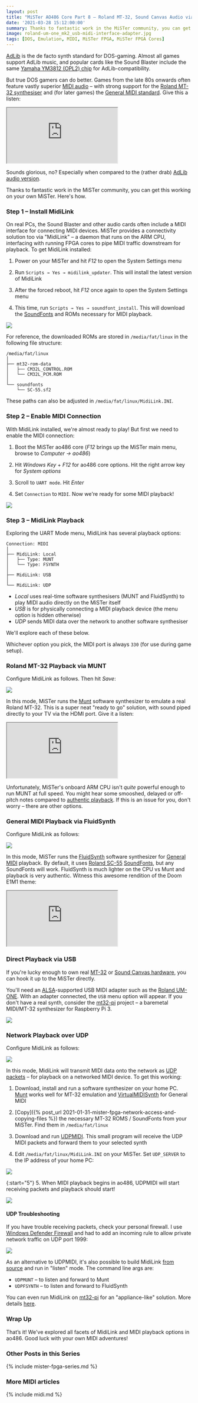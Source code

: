 ```yaml
---
layout: post
title: "MiSTer AO486 Core Part 8 – Roland MT-32, Sound Canvas Audio via MidiLink"
date: '2021-03-28 15:12:00:00'
summary: Thanks to fantastic work in the MiSTer community, you can get Roland MT-32 and Sound Canvas audio working in ao486. Here's how ...
image: roland-um-one_mk2_usb-midi-interface-adapter.jpg
tags: [DOS, Emulation, MIDI, MiSTer FPGA, MiSTer FPGA Cores]
---
```


<a href="https://en.wikipedia.org/wiki/Ad_Lib,_Inc." target="_blank">AdLib</a> is the de facto synth standard for DOS-gaming. Almost all games support AdLib music, and popular cards like the Sound Blaster include the same <a href="https://en.wikipedia.org/wiki/Yamaha_YM3812" target="_blank">Yamaha YM3812 (OPL2) chip</a> for AdLib-compatibility.

But true DOS gamers can do better. Games from the late 80s onwards often feature vastly superior <a href="https://en.wikipedia.org/wiki/MIDI" target="_blank">MIDI audio</a> – with strong support for the <a href="https://en.wikipedia.org/wiki/Roland_MT-32" target="_blank">Roland MT-32 synthesiser</a> and (for later games) the <a href="https://en.wikipedia.org/wiki/General_MIDI" target="_blank">General MIDI standard</a>. Give this a listen:

<div class="youtube-container">
<iframe src="https://www.youtube.com/embed/PMYKSwTa2cY?rel=0" 
allowfullscreen class="youtube-video"></iframe>
</div> 

Sounds glorious, no? Especially when compared to the (rather drab) <a href="https://www.youtube.com/watch?v=U4R_--__fjE" target="_blank">AdLib audio version</a>.

Thanks to fantastic work in the MiSTer community, you can get this working on your own MiSTer. Here's how.


### Step 1 – Install MidiLink

On real PCs, the Sound Blaster and other audio cards often include a MIDI interface for connecting MIDI devices. MiSTer provides a connectivity solution too via "MidiLink" – a daemon that runs on the ARM CPU, interfacing with running FPGA cores to pipe MIDI traffic downstream for playback. To get MidiLink installed:

1. Power on your MiSTer and hit *F12* to open the System Settings menu

2. Run `Scripts → Yes → midilink_updater`. This will install the latest version of MidiLink

3. After the forced reboot, hit *F12* once again to open the System Settings menu

4. This time, run `Scripts → Yes → soundfont_install`. This will download the <a href="https://en.wikipedia.org/wiki/SoundFont" target="_blank">SoundFonts</a> and ROMs necessary for MIDI playback.

![](/img/posts/mister-ao486-midilink-updater.png)

For reference, the downloaded ROMs are stored in <code>/media/fat/linux</code> in the following file structure:

````
/media/fat/linux
│
├── mt32-rom-data
│   ├── CM32L_CONTROL.ROM
│   └── CM32L_PCM.ROM
│
└── soundfonts
    └── SC-55.sf2
````

These paths can also be adjusted in <code>/media/fat/linux/MidiLink.INI</code>.


### Step 2 – Enable MIDI Connection

With MidiLink installed, we're almost ready to play! But first we need to enable the MIDI connection:

1. Boot the MiSTer ao486 core (*F12* brings up the MiSTer main menu, browse to *Computer → ao486*)

2. Hit *Windows Key* + *F12* for ao486 core options. Hit the right arrow key for *System options*

3. Scroll to <code>UART mode</code>. Hit *Enter*

4. Set <code>Connection</code> to <code>MIDI</code>. Now we're ready for some MIDI playback!

![](/img/posts/mister-ao486-midilink-uart-mode-midi-connection.png)


### Step 3 – MidiLink Playback

Exploring the UART Mode menu, MidiLink has several playback options:

````
Connection: MIDI
│
├── MidiLink: Local
│   ├── Type: MUNT
│   └── Type: FSYNTH
│
├── MidiLink: USB
│
└── MidiLink: UDP
````

* *Local* uses real-time software synthesisers (MUNT and FluidSynth) to play MIDI audio directly on the MiSTer itself
* *USB* is for physically connecting a MIDI playback device (the menu option is hidden otherwise)
* *UDP* sends MIDI data over the network to another software synthesiser

We'll explore each of these below.

Whichever option you pick, the MIDI port is always <code>330</code> (for use during game setup).


### Roland MT-32 Playback via MUNT

Configure MidiLink as follows. Then hit *Save*:

![](/img/posts/mister-ao486-midilink-uart-mode-local-munt.png)

In this mode, MiSTer runs the <a href="https://sourceforge.net/projects/munt/" target="_blank">Munt</a> software synthesizer to emulate a real Roland MT-32. This is a super neat "ready to go" solution, with sound piped directly to your TV via the HDMI port. Give it a listen:

<div class="youtube-container">
<iframe src="https://www.youtube.com/embed/H9dU5CjoCDw?rel=0" 
allowfullscreen class="youtube-video"></iframe>
</div> 

Unfortunately, MiSTer's onboard ARM CPU isn't *quite* powerful enough to run MUNT at full speed. You might hear some smooshed, delayed or off-pitch notes compared to <a href="https://youtu.be/PMYKSwTa2cY" target="_blank">authentic playback</a>. If this is an issue for you, don't worry – there are other options.


### General MIDI Playback via FluidSynth

Configure MidiLink as follows:

![](/img/posts/mister-ao486-midilink-uart-mode-local-fsynth-fluidsynth.png)

In this mode, MiSTer runs the <a href="https://www.fluidsynth.org/" target="_blank">FluidSynth</a> software synthesizer for <a href="https://en.wikipedia.org/wiki/General_MIDI" target="_blank">General MIDI</a> playback. By default, it uses <a href="https://en.wikipedia.org/wiki/Roland_SC-55" target="_blank">Roland SC-55</a> <a href="https://en.wikipedia.org/wiki/SoundFont" target="_blank">SoundFonts</a>, but any SoundFonts will work. FluidSynth is much lighter on the CPU vs Munt and playback is very authentic. Witness this awesome rendition of the Doom E1M1 theme:

<div class="youtube-container">
<iframe src="https://www.youtube.com/embed/tvr3GdtlhcI?rel=0" 
allowfullscreen class="youtube-video"></iframe>
</div> 


### Direct Playback via USB

If you're lucky enough to own real <a href="https://en.wikipedia.org/wiki/Roland_MT-32" target="_blank">MT-32</a> or <a href="https://en.wikipedia.org/wiki/Roland_Sound_Canvas" target="_blank">Sound Canvas hardware</a>, you can hook it up to the MiSTer directly. 

You'll need an <a href="https://en.wikipedia.org/wiki/Advanced_Linux_Sound_Architecture" target="_blank">ALSA</a>-supported USB MIDI adapter such as the <a href="https://www.roland.com/global/products/um-one_mk2/" target="_blank">Roland UM-ONE</a>. With an adapter connected, the <code>USB</code> menu option will appear. If you don't have a real synth, consider the <a href="https://github.com/dwhinham/mt32-pi" target="_blank">mt32-pi</a> project – a baremetal MIDI/MT-32 synthesizer for Raspberry Pi 3.

![](/img/posts/roland-um-one_mk2_usb-midi-interface-adapter.jpg)


### Network Playback over UDP

Configure MidiLink as follows:

![](/img/posts/mister-ao486-midilink-uart-mode-udp-udpmidi.png)

In this mode, MidiLink will transmit MIDI data onto the network as <a href="https://en.wikipedia.org/wiki/User_Datagram_Protocol" target="_blank">UDP packets</a> – for playback on a networked MIDI device. To get this working:

1. Download, install and run a software synthesizer on your home PC. <a href="https://sourceforge.net/projects/munt/" target="_blank">Munt</a> works well for MT-32 emulation and <a href="https://coolsoft.altervista.org/en/virtualmidisynth" target="_blank">VirtualMIDISynth</a> for General MIDI

2. [Copy]({% post_url 2021-01-31-mister-fpga-network-access-and-copying-files %}) the necessary MT-32 ROMS / SoundFonts from your MiSTer. Find them in <code>/media/fat/linux</code>

3. Download and run <a href="https://github.com/bbond007/UDPMIDI" target="_blank">UDPMIDI</a>. This small program will receive the UDP MIDI packets and forward them to your selected synth

4. Edit <code>/media/fat/linux/MidiLink.INI</code> on your MiSTer. Set <code>UDP_SERVER</code> to the IP address of your home PC:

![](/img/posts/mister-ao486-midilink-ini-udp-server.png)

{:start="5"}
5. When MIDI playback begins in ao486, UDPMIDI will start receiving packets and playback should start!

![](/img/posts/mister-ao486-midilink-udp-udpmidi.png)


#### UDP Troubleshooting 

If you have trouble receiving packets, check your personal firewall. I use <a href="https://en.wikipedia.org/wiki/Windows_Firewall" target="_blank">Windows Defender Firewall</a> and had to add an incoming rule to allow private network traffic on UDP port 1999:

![](/img/posts/mister-ao486-midilink-udp-udpmidi-incoming-firewall-rule.png)

As an alternative to UDPMIDI, it's also possible to build MidiLink <a href="https://github.com/bbond007/MiSTer_MidiLink" target="_blank">from source</a> and run in "listen" mode. The command line args are:

* <code>UDPMUNT</code> – to listen and forward to Munt 
* <code>UDPFSYNTH</code> – to listen and forward to FluidSynth

You can even run MidiLink on <a href="https://github.com/dwhinham/mt32-pi" target="_blank">mt32-pi</a> for an "appliance-like" solution. More details <a href="https://misterfpga.org/viewtopic.php?f=27&t=375" target="_blank">here</a>.


### Wrap Up

That’s it! We've explored all facets of MidiLink and MIDI playback options in ao486. Good luck with your own MIDI adventures!
 
 
### Other Posts in this Series
 
{% include mister-fpga-series.md %}


### More MIDI articles

{% include midi.md %}






